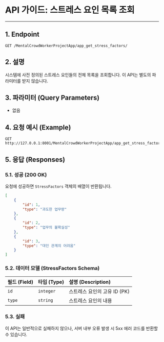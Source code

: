 # API 가이드: 스트레스 요인 목록 조회

---

## 1. Endpoint

```
GET /MentalCrowdWorkerProjectApp/app_get_stress_factors/
```

## 2. 설명

시스템에 사전 정의된 스트레스 요인들의 전체 목록을 조회합니다. 이 API는 별도의 파라미터를 받지 않습니다.

## 3. 파라미터 (Query Parameters)

- 없음

## 4. 요청 예시 (Example)

```http
GET http://127.0.0.1:8001/MentalCrowdWorkerProjectApp/app_get_stress_factors/
```

## 5. 응답 (Responses)

### 5.1. 성공 (200 OK)

요청에 성공하면 `StressFactors` 객체의 배열이 반환됩니다.

```json
[
    {
        "id": 1,
        "type": "과도한 업무량"
    },
    {
        "id": 2,
        "type": "업무의 불확실성"
    },
    {
        "id": 3,
        "type": "대인 관계의 어려움"
    }
]
```

### 5.2. 데이터 모델 (StressFactors Schema)

| 필드 (Field) | 타입 (Type) | 설명 (Description) |
| :--- | :--- | :--- |
| `id` | `integer` | 스트레스 요인의 고유 ID (PK) |
| `type` | `string` | 스트레스 요인의 내용 |

### 5.3. 실패

이 API는 일반적으로 실패하지 않으나, 서버 내부 오류 발생 시 5xx 에러 코드를 반환할 수 있습니다.